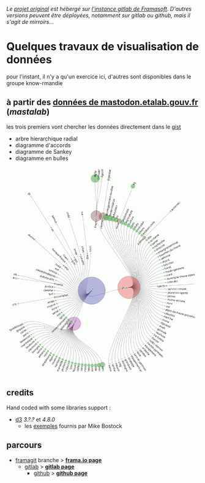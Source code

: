 *Le [projet original][origin] est hébergé sur [l'instance gitlab de Framasoft][origin]. D'autres versions peuvent être déployées, notamment sur gitlab ou github, mais il s'agit de mirroirs...*

# Quelques travaux de visualisation de données

pour l'instant, il n'y a qu'un exercice ici, d'autres sont disponibles dans le groupe know-rmandie

## à partir des [données de mastodon.etalab.gouv.fr][datas] (*mastalab*)
les trois premiers vont chercher les données directement dans le [gist][datas]
* arbre hierarchique radial
* diagramme d'accords
* diagramme de Sankey
* diagramme en bulles

![l'arbre hierarchique radial](./mastalab/img/visu-hierach-cercle-201705.png)

## credits
Hand coded with some libraries support :
* [d3][d3] *3.?.?* et *4.8.0*
    * les [exemples][blocks] fournis par Mike Bostock

## parcours
* [framagit][origin] branche > **[frama.io page][frio-page]**
    * [gitlab][gitlab] > **[gitlab page][gl-page]**
        * [github][github] > **[github page][gh-page]**


[origin]:https://framagit.org/sycom/dataviz
[frio-page]:https://sycom.frama.io/dataviz
[gitlab]:https://gitlab.com/sycom/dataviz
[gl-page]:https://sycom.gitlab.io/dataviz
[github]:https://github.com/sycom/dataviz
[gh-page]:https://sycom.github.io/dataviz

[datas]:https://gist.github.com/cquest/bbf1f88f305564fe80a47d7951255eb1#file-domaines-csv
[d3]:https://d3js.org
[blocks]:https://bl.ocks.org/

